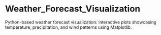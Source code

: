 # Weather_Forecast_Visualization
Python-based weather forecast visualization: interactive plots showcasing temperature, precipitation, and wind patterns using Matplotlib.

